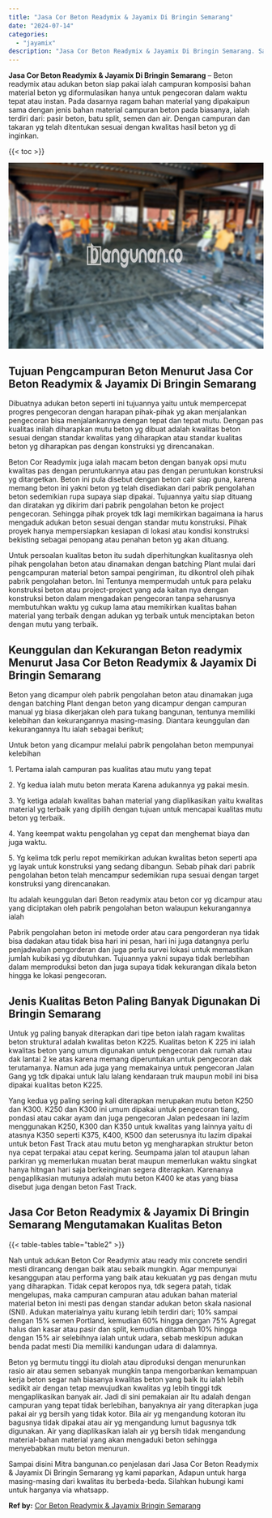 ```yaml
---
title: "Jasa Cor Beton Readymix & Jayamix Di Bringin Semarang"
date: "2024-07-14"
categories: 
  - "jayamix"
description: "Jasa Cor Beton Readymix & Jayamix Di Bringin Semarang. Sampai disini Mitra bangunan.co penjelasan dari Jasa Cor Beton Readymix & Jayamix Di Bringin Semarang..."
---
```


**Jasa Cor Beton Readymix & Jayamix Di Bringin Semarang** – Beton readymix atau adukan beton siap pakai ialah campuran komposisi bahan material beton yg diformulasikan hanya untuk pengecoran dalam waktu tepat atau instan. Pada dasarnya ragam bahan material yang dipakaipun sama dengan jenis bahan material campuran beton pada biasanya, ialah terdiri dari: pasir beton, batu split, semen dan air. Dengan campuran dan takaran yg telah ditentukan sesuai dengan kwalitas hasil beton yg di inginkan.

{{< toc >}}

![Jasa Cor Beton Readymix & Jayamix Di Bringin Semarang](/images/jasa-cor-readymix-54.png)

## Tujuan Pengcampuran Beton Menurut Jasa Cor Beton Readymix & Jayamix Di Bringin Semarang

Dibuatnya adukan beton seperti ini tujuannya yaitu untuk mempercepat progres pengecoran dengan harapan pihak-pihak yg akan menjalankan pengecoran bisa menjalankannya dengan tepat dan tepat mutu. Dengan pas kualitas inilah diharapkan mutu beton yg dibuat adalah kwalitas beton sesuai dengan standar kwalitas yang diharapkan atau standar kualitas beton yg diharapkan pas dengan konstruksi yg direncanakan.

Beton Cor Readymix juga ialah macam beton dengan banyak opsi mutu kwalitas pas dengan peruntukannya atau pas dengan peruntukan konstruksi yg ditargetkan. Beton ini pula disebut dengan beton cair siap guna, karena memang beton ini yakni beton yg telah disediakan dari pabrik pengolahan beton sedemikian rupa supaya siap dipakai. Tujuannya yaitu siap dituang dan diratakan yg dikirim dari pabrik pengolahan beton ke project pengecoran. Sehingga pihak proyek tdk lagi memikirkan bagaimana ia harus mengaduk adukan beton sesuai dengan standar mutu konstruksi. Pihak proyek hanya mempersiapkan kesiapan di lokasi atau kondisi konstruksi bekisting sebagai penopang atau penahan beton yg akan dituang.

Untuk persoalan kualitas beton itu sudah diperhitungkan kualitasnya oleh pihak pengolahan beton atau dinamakan dengan batching Plant mulai dari pengcampuran material beton sampai pengiriman, itu dikontrol oleh pihak pabrik pengolahan beton. Ini Tentunya mempermudah untuk para pelaku konstruksi beton atau project-project yang ada kaitan nya dengan konstruksi beton dalam mengadakan pengecoran tanpa seharusnya membutuhkan waktu yg cukup lama atau memikirkan kualitas bahan material yang terbaik dengan adukan yg terbaik untuk menciptakan beton dengan mutu yang terbaik.

## Keunggulan dan Kekurangan Beton readymix Menurut Jasa Cor Beton Readymix & Jayamix Di Bringin Semarang

Beton yang dicampur oleh pabrik pengolahan beton atau dinamakan juga dengan batching Plant dengan beton yang dicampur dengan campuran manual yg biasa dikerjakan oleh para tukang bangunan, tentunya memiliki kelebihan dan kekurangannya masing-masing. Diantara keunggulan dan kekurangannya Itu ialah sebagai berikut;

Untuk beton yang dicampur melalui pabrik pengolahan beton mempunyai kelebihan

1\. Pertama ialah campuran pas kualitas atau mutu yang tepat

2\. Yg kedua ialah mutu beton merata Karena adukannya yg pakai mesin.

3\. Yg ketiga adalah kwalitas bahan material yang diaplikasikan yaitu kwalitas material yg terbaik yang dipilih dengan tujuan untuk mencapai kualitas mutu beton yg terbaik.

4\. Yang keempat waktu pengolahan yg cepat dan menghemat biaya dan juga waktu.

5\. Yg kelima tdk perlu repot memikirkan adukan kwalitas beton seperti apa yg layak untuk konstruksi yang sedang dibangun. Sebab pihak dari pabrik pengolahan beton telah mencampur sedemikian rupa sesuai dengan target konstruksi yang direncanakan.

Itu adalah keunggulan dari Beton readymix atau beton cor yg dicampur atau yang diciptakan oleh pabrik pengolahan beton walaupun kekurangannya ialah

Pabrik pengolahan beton ini metode order atau cara pengorderan nya tidak bisa dadakan atau tidak bisa hari ini pesan, hari ini juga datangnya perlu penjadwalan pengorderan dan juga perlu survei lokasi untuk memastikan jumlah kubikasi yg dibutuhkan. Tujuannya yakni supaya tidak berlebihan dalam memproduksi beton dan juga supaya tidak kekurangan dikala beton hingga ke lokasi pengecoran.

## Jenis Kualitas Beton Paling Banyak Digunakan Di Bringin Semarang

Untuk yg paling banyak diterapkan dari tipe beton ialah ragam kwalitas beton struktural adalah kwalitas beton K225. Kualitas beton K 225 ini ialah kwalitas beton yang umum digunakan untuk pengecoran dak rumah atau dak lantai 2 ke atas karena memang diperuntukan untuk pengecoran dak terutamanya. Namun ada juga yang memakainya untuk pengecoran Jalan Gang yg tdk dipakai untuk lalu lalang kendaraan truk maupun mobil ini bisa dipakai kualitas beton K225.

Yang kedua yg paling sering kali diterapkan merupakan mutu beton K250 dan K300. K250 dan K300 ini umum dipakai untuk pengecoran tiang, pondasi atau cakar ayam dan juga pengecoran Jalan pedesaan ini lazim menggunakan K250, K300 dan K350 untuk kwalitas yang lainnya yaitu di atasnya K350 seperti K375, K400, K500 dan seterusnya itu lazim dipakai untuk beton Fast Track atau mutu beton yg mengharapkan struktur beton nya cepat terpakai atau cepat kering. Seumpama jalan tol ataupun lahan parkiran yg memerlukan muatan berat maupun memerlukan waktu singkat hanya hitngan hari saja berkeinginan segera diterapkan. Karenanya pengaplikasian mutunya adalah mutu beton K400 ke atas yang biasa disebut juga dengan beton Fast Track.

## Jasa Cor Beton Readymix & Jayamix Di Bringin Semarang Mengutamakan Kualitas Beton

{{< table-tables table="table2" >}}

Nah untuk adukan Beton Cor Readymix atau ready mix concrete sendiri mesti dirancang dengan baik atau sebaik mungkin. Agar mempunyai kesanggupan atau performa yang baik atau kekuatan yg pas dengan mutu yang diharapkan. Tidak cepat keropos nya, tdk segera patah, tidak mengelupas, maka campuran campuran atau adukan bahan material material beton ini mesti pas dengan standar adukan beton skala nasional (SNI). Adukan materialnya yaitu kurang lebih terdiri dari; 10% sampai dengan 15% semen Portland, kemudian 60% hingga dengan 75% Agregat halus dan kasar atau pasir dan split, kemudian ditambah 10% hingga dengan 15% air selebihnya ialah untuk udara, sebab meskipun adukan benda padat mesti Dia memiliki kandungan udara di dalamnya.

Beton yg bermutu tinggi itu diolah atau diproduksi dengan menurunkan rasio air atau semen sebanyak mungkin tanpa mengorbankan kemampuan kerja beton segar nah biasanya kwalitas beton yang baik itu ialah lebih sedikit air dengan tetap mewujudkan kwalitas yg lebih tinggi tdk mengaplikasikan banyak air. Jadi di sini pemakaian air Itu adalah dengan campuran yang tepat tidak berlebihan, banyaknya air yang diterapkan juga pakai air yg bersih yang tidak kotor. Bila air yg mengandung kotoran itu bagusnya tidak dipakai atau air yg mengandung lumut bagusnya tdk digunakan. Air yang diaplikasikan ialah air yg bersih tidak mengandung material-bahan material yang akan mengaduki beton sehingga menyebabkan mutu beton menurun.

Sampai disini Mitra bangunan.co penjelasan dari Jasa Cor Beton Readymix & Jayamix Di Bringin Semarang yg kami paparkan, Adapun untuk harga masing-masing dari kwalitas itu berbeda-beda. Silahkan hubungi kami untuk harganya via whatsapp.

**Ref by:** [Cor Beton Readymix & Jayamix Bringin Semarang](https://id.wikipedia.org/wiki/Cor)
